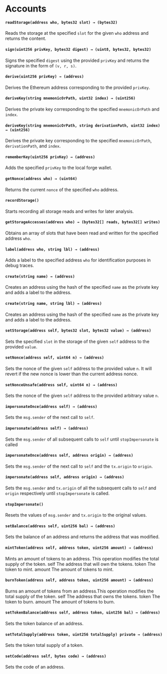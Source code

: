 # Accounts

#### **`readStorage(address who, bytes32 slot) → (bytes32)`**

Reads the storage at the specified `slot` for the given `who` address and returns the content.

#### **`sign(uint256 privKey, bytes32 digest) → (uint8, bytes32, bytes32)`**

Signs the specified `digest` using the provided `privKey` and returns the signature in the form of `(v, r, s)`.

#### **`derive(uint256 privKey) → (address)`**

Derives the Ethereum address corresponding to the provided `privKey`.

#### **`deriveKey(string mnemonicOrPath, uint32 index) → (uint256)`**

Derives the private key corresponding to the specified `mnemonicOrPath` and `index`.

#### **`deriveKey(string mnemonicOrPath, string derivationPath, uint32 index) → (uint256)`**

Derives the private key corresponding to the specified `mnemonicOrPath`, `derivationPath`, and `index`.

#### **`rememberKey(uint256 privKey) → (address)`**

Adds the specified `privKey` to the local forge wallet.

#### **`getNonce(address who) → (uint64)`**

Returns the current `nonce` of the specified `who` address.

#### **`recordStorage()`**

Starts recording all storage reads and writes for later analysis.

#### **`getStorageAccesses(address who) → (bytes32[] reads, bytes32[] writes)`**

Obtains an array of slots that have been read and written for the specified address `who`.

#### **`label(address who, string lbl) → (address)`**

Adds a label to the specified address `who` for identification purposes in debug traces.

#### **`create(string name) → (address)`**

Creates an address using the hash of the specified `name` as the private key and adds a label to the address.

#### **`create(string name, string lbl) → (address)`**

Creates an address using the hash of the specified `name` as the private key and adds a label to the address.

#### **`setStorage(address self, bytes32 slot, bytes32 value) → (address)`**

Sets the specified `slot` in the storage of the given `self` address to the provided `value`.

#### **`setNonce(address self, uint64 n) → (address)`**

Sets the nonce of the given `self` address to the provided value `n`. It will revert if the new
nonce is lower than the current address nonce.

#### **`setNonceUnsafe(address self, uint64 n) → (address)`**

Sets the nonce of the given `self` address to the provided arbitrary value `n`.

#### **`impersonateOnce(address self) → (address)`**

Sets the `msg.sender` of the next call to `self`.

#### **`impersonate(address self) → (address)`**

Sets the `msg.sender` of all subsequent calls to `self` until `stopImpersonate` is called


#### **`impersonateOnce(address self, address origin) → (address)`**

Sets the `msg.sender` of the next call to `self` and the `tx.origin`
to `origin`.

#### **`impersonate(address self, address origin) → (address)`**

Sets the `msg.sender` and `tx.origin` of all the subsequent calls to `self` and `origin`
respectively until `stopImpersonate` is called.

#### **`stopImpersonate()`**

Resets the values of `msg.sender` and `tx.origin` to the original values.


#### **`setBalance(address self, uint256 bal) → (address)`**

Sets the balance of an address and returns the address that was modified.

#### **`mintToken(address self, address token, uint256 amount) → (address)`**

Mints an amount of tokens to an address. This operation modifies the total supply of the token.
self The address that will own the tokens.
token The token to mint.
amount The amount of tokens to mint.

#### **`burnToken(address self, address token, uint256 amount) → (address)`**

Burns an amount of tokens from an address.This operation modifies the total supply of the token.
self The address that owns the tokens.
token The token to burn.
amount The amount of tokens to burn.

#### **`setTokenBalance(address self, address token, uint256 bal) → (address)`**

Sets the token balance of an address.

#### **`setTotalSupply(address token, uint256 totalSupply) private → (address)`**

Sets the token total supply of a token.

#### **`setCode(address self, bytes code) → (address)`**

Sets the code of an address.

